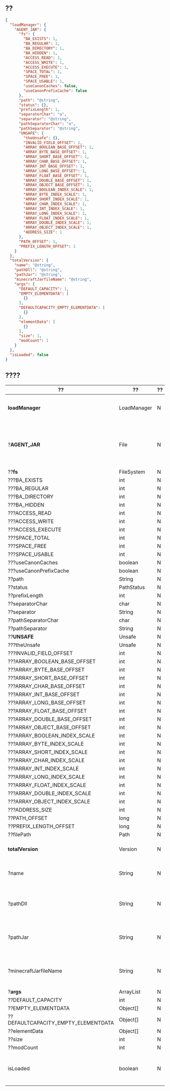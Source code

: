 ## ??
```json
{
  "loadManager": {
    "AGENT_JAR": {
      "fs": {
        "BA_EXISTS": 1,
        "BA_REGULAR": 1,
        "BA_DIRECTORY": 1,
        "BA_HIDDEN": 1,
        "ACCESS_READ": 1,
        "ACCESS_WRITE": 1,
        "ACCESS_EXECUTE": 1,
        "SPACE_TOTAL": 1,
        "SPACE_FREE": 1,
        "SPACE_USABLE": 1,
        "useCanonCaches": false,
        "useCanonPrefixCache": false
      },
      "path": "@string",
      "status": {},
      "prefixLength": 1,
      "separatorChar": "a",
      "separator": "@string",
      "pathSeparatorChar": "a",
      "pathSeparator": "@string",
      "UNSAFE": {
        "theUnsafe": {},
        "INVALID_FIELD_OFFSET": 1,
        "ARRAY_BOOLEAN_BASE_OFFSET": 1,
        "ARRAY_BYTE_BASE_OFFSET": 1,
        "ARRAY_SHORT_BASE_OFFSET": 1,
        "ARRAY_CHAR_BASE_OFFSET": 1,
        "ARRAY_INT_BASE_OFFSET": 1,
        "ARRAY_LONG_BASE_OFFSET": 1,
        "ARRAY_FLOAT_BASE_OFFSET": 1,
        "ARRAY_DOUBLE_BASE_OFFSET": 1,
        "ARRAY_OBJECT_BASE_OFFSET": 1,
        "ARRAY_BOOLEAN_INDEX_SCALE": 1,
        "ARRAY_BYTE_INDEX_SCALE": 1,
        "ARRAY_SHORT_INDEX_SCALE": 1,
        "ARRAY_CHAR_INDEX_SCALE": 1,
        "ARRAY_INT_INDEX_SCALE": 1,
        "ARRAY_LONG_INDEX_SCALE": 1,
        "ARRAY_FLOAT_INDEX_SCALE": 1,
        "ARRAY_DOUBLE_INDEX_SCALE": 1,
        "ARRAY_OBJECT_INDEX_SCALE": 1,
        "ADDRESS_SIZE": 1
      },
      "PATH_OFFSET": 1,
      "PREFIX_LENGTH_OFFSET": 1
    }
  },
  "totalVersion": {
    "name": "@string",
    "pathDll": "@string",
    "pathJar": "@string",
    "minecraftJarfileName": "@string",
    "args": {
      "DEFAULT_CAPACITY": 1,
      "EMPTY_ELEMENTDATA": [
        {}
      ],
      "DEFAULTCAPACITY_EMPTY_ELEMENTDATA": [
        {}
      ],
      "elementData": [
        {}
      ],
      "size": 1,
      "modCount": 1
    }
  },
  "isLoaded": false
}
```
## ????
??|??|??|????|??/??
---|---|---|---|---
**loadManager**|LoadManager|N|N/A|Stores the Loader Manager object.
?**AGENT_JAR**|File|N|N/A|This field contains the path to the jar agent required by ByteBuddy.
??**fs**|FileSystem|N|N/A|
???BA_EXISTS|int|N|N/A|
???BA_REGULAR|int|N|N/A|
???BA_DIRECTORY|int|N|N/A|
???BA_HIDDEN|int|N|N/A|
???ACCESS_READ|int|N|N/A|
???ACCESS_WRITE|int|N|N/A|
???ACCESS_EXECUTE|int|N|N/A|
???SPACE_TOTAL|int|N|N/A|
???SPACE_FREE|int|N|N/A|
???SPACE_USABLE|int|N|N/A|
???useCanonCaches|boolean|N|N/A|
???useCanonPrefixCache|boolean|N|N/A|
??path|String|N|N/A|
??status|PathStatus|N|N/A|
??prefixLength|int|N|N/A|
??separatorChar|char|N|N/A|
??separator|String|N|N/A|
??pathSeparatorChar|char|N|N/A|
??pathSeparator|String|N|N/A|
??**UNSAFE**|Unsafe|N|N/A|
???theUnsafe|Unsafe|N|N/A|
???INVALID_FIELD_OFFSET|int|N|N/A|
???ARRAY_BOOLEAN_BASE_OFFSET|int|N|N/A|
???ARRAY_BYTE_BASE_OFFSET|int|N|N/A|
???ARRAY_SHORT_BASE_OFFSET|int|N|N/A|
???ARRAY_CHAR_BASE_OFFSET|int|N|N/A|
???ARRAY_INT_BASE_OFFSET|int|N|N/A|
???ARRAY_LONG_BASE_OFFSET|int|N|N/A|
???ARRAY_FLOAT_BASE_OFFSET|int|N|N/A|
???ARRAY_DOUBLE_BASE_OFFSET|int|N|N/A|
???ARRAY_OBJECT_BASE_OFFSET|int|N|N/A|
???ARRAY_BOOLEAN_INDEX_SCALE|int|N|N/A|
???ARRAY_BYTE_INDEX_SCALE|int|N|N/A|
???ARRAY_SHORT_INDEX_SCALE|int|N|N/A|
???ARRAY_CHAR_INDEX_SCALE|int|N|N/A|
???ARRAY_INT_INDEX_SCALE|int|N|N/A|
???ARRAY_LONG_INDEX_SCALE|int|N|N/A|
???ARRAY_FLOAT_INDEX_SCALE|int|N|N/A|
???ARRAY_DOUBLE_INDEX_SCALE|int|N|N/A|
???ARRAY_OBJECT_INDEX_SCALE|int|N|N/A|
???ADDRESS_SIZE|int|N|N/A|
??PATH_OFFSET|long|N|N/A|
??PREFIX_LENGTH_OFFSET|long|N|N/A|
??filePath|Path|N|N/A|
**totalVersion**|Version|N|N/A|Stores the current version.
?name|String|N|N/A|Contains the name of the version.
?pathDll|String|N|N/A|Contains the path to the folder with natives.
?pathJar|String|N|N/A|Contains the path to the folder with jar files.
?minecraftJarfileName|String|N|N/A|Contains the name of the minecraft jar file.
?**args**|ArrayList<String>|N|N/A|
??DEFAULT_CAPACITY|int|N|N/A|
??EMPTY_ELEMENTDATA|Object[]|N|N/A|
??DEFAULTCAPACITY_EMPTY_ELEMENTDATA|Object[]|N|N/A|
??elementData|Object[]|N|N/A|
??size|int|N|N/A|
??modCount|int|N|N/A|
isLoaded|boolean|N|N/A|The status of the loaded version or not.
